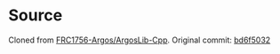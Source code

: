# Source

Cloned from  [FRC1756-Argos/ArgosLib-Cpp](https://github.com/FRC1756-Argos/ArgosLib-Cpp).  Original
commit: [bd6f5032](https://github.com/FRC1756-Argos/ArgosLib-Cpp/commit/bd6f50329b9ddd1e603ee520b54c60d65f4fb6e7)
